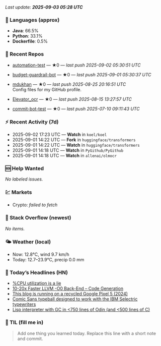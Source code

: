 

<!-- DAILY-SECTION:START -->
_Last update: **2025-09-03 05:28 UTC**_


### 🧪 Languages (approx)
- **Java**: 66.5%
- **Python**: 33.1%
- **Dockerfile**: 0.5%

### 🔧 Recent Repos
- [automation-test](https://github.com/mdukhan/automation-test) — ★0 — _last push 2025-09-02 05:30:51 UTC_  
  
- [budget-guardrail-bot](https://github.com/mdukhan/budget-guardrail-bot) — ★0 — _last push 2025-09-01 05:30:37 UTC_  
  
- [mdukhan](https://github.com/mdukhan/mdukhan) — ★0 — _last push 2025-08-25 20:16:51 UTC_  
  Config files for my GitHub profile.
- [Elevator_ocr](https://github.com/mdukhan/Elevator_ocr) — ★0 — _last push 2025-08-15 13:27:57 UTC_  
  
- [commit-bot-test](https://github.com/mdukhan/commit-bot-test) — ★0 — _last push 2025-07-10 09:11:43 UTC_  
  

### ⚡ Recent Activity (7d)
- 2025-09-02 17:23 UTC — **Watch** in `koel/koel`
- 2025-09-01 14:22 UTC — **Fork** in `huggingface/transformers`
- 2025-09-01 14:22 UTC — **Watch** in `huggingface/transformers`
- 2025-09-01 14:18 UTC — **Watch** in `PyGithub/PyGithub`
- 2025-09-01 14:18 UTC — **Watch** in `allenai/olmocr`

### 🆘 Help Wanted
_No labeled issues._

### 💹 Markets
- Crypto: _failed to fetch_

### 🧩 Stack Overflow (newest)
_No items._

### 🌤️ Weather (local)
- Now: 12.8°C, wind 9.7 km/h
- Today: 12.7–23.9°C, precip 0.0 mm

### 📰 Today’s Headlines (HN)
- [%CPU utilization is a lie](https://www.cnbc.com/2025/09/02/google-antitrust-search-ruling.html)
- [10-20x Faster LLVM -O0 Back-End – Code Generation](https://www.brendanlong.com/cpu-utilization-is-a-lie.html)
- [This blog is running on a recycled Google Pixel 5 (2024)](https://discourse.llvm.org/t/tpde-llvm-10-20x-faster-llvm-o0-back-end/86664)
- [Comic Sans typeball designed to work with the IBM Selectric typewriters](https://blog.ctms.me/posts/2024-08-29-running-this-blog-on-a-pixel-5/)
- [Lisp interpreter with GC in &#x3C;750 lines of Odin (and &#x3C;500 lines of C)](https://www.printables.com/model/441233-comic-sans-typeball-for-the-ibm-selectric-typewrit)

### 🧠 TIL (fill me in)
> Add one thing you learned today. Replace this line with a short note and commit.

<!-- DAILY-SECTION:END -->
